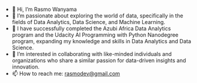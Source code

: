 - 👋 Hi, I’m Rasmo Wanyama
- 👀 I’m passionate about exploring the world of data, specifically in the fields of Data Analytics, Data Science, and Machine Learning.
- 🌱 I have successfully completed the Azubi Africa Data Analytics program and the Udacity AI Programming with Python Nanodegree program, expanding my knowledge and skills in Data Analytics and Data Science.
- 💞️ I’m interested in collaborating with like-minded individuals and organizations who share a similar passion for data-driven insights and innovation.
- 📫 How to reach me: rasmodev@gmail.com
